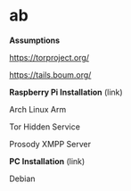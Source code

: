ab
==

<b>Assumptions</b>

https://torproject.org/

https://tails.boum.org/

<b>Raspberry Pi Installation</b> (link)

Arch Linux Arm

Tor Hidden Service

Prosody XMPP Server

<b>PC Installation</b> (link)

Debian

